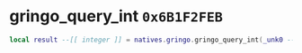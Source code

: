 # gringo_query_int `0x6B1F2FEB`

```lua
local result --[[ integer ]] = natives.gringo.gringo_query_int(_unk0 --[[ integer ]], _unk1 --[[ integer ]], _unk2 --[[ integer ]], _unk3 --[[ integer ]])
```